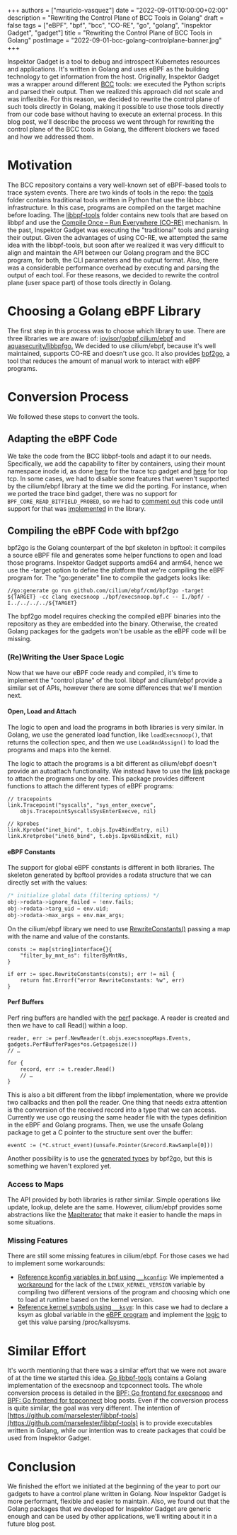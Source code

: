 +++
authors = ["mauricio-vasquez"]
date = "2022-09-01T10:00:00+02:00"
description = "Rewriting the Control Plane of BCC Tools in Golang"
draft = false
tags = ["eBPF", "bpf", "bcc", "CO-RE", "go", "golang", "Inspektor Gadget", "gadget"]
title = "Rewriting the Control Plane of BCC Tools in Golang"
postImage = "2022-09-01-bcc-golang-controlplane-banner.jpg"
+++


Inspektor Gadget is a tool to debug and introspect Kubernetes
resources and applications. It's written in Golang and uses eBPF as the
building technology to get information from the host. Originally,
Inspektor Gadget was a wrapper around different
[BCC](https://github.com/iovisor/bcc/) tools: we executed the Python
scripts and parsed their output. Then we realized this approach did not
scale and was inflexible. For this reason, we decided to rewrite the
control plane of such tools directly in Golang, making it possible to
use those tools directly from our code base without having to execute an
external process. In this blog post, we'll describe the process we went
through for rewriting the control plane of the BCC tools in Golang, the
different blockers we faced and how we addressed them.

# Motivation

The BCC repository contains a very well-known set of eBPF-based tools to
trace system events. There are two kinds of tools in the repo: the
[tools](https://github.com/iovisor/bcc/tree/master/tools) folder
contains traditional tools written in Python that use the libbcc
infrastructure. In this case, programs are compiled on the target
machine before loading. The
[libbpf-tools](https://github.com/iovisor/bcc/tree/master/libbpf-tools)
folder contains new tools that are based on libbpf and use the [Compile
Once – Run Everywhere
(CO-RE)](https://nakryiko.com/posts/bpf-portability-and-co-re/)
mechanism. In the past, Inspektor Gadget was executing the "traditional"
tools and parsing their output. Given the advantages of using CO-RE, we
attempted the same idea with the libbpf-tools, but soon after we
realized it was very difficult to align and maintain the API between our
Golang program and the BCC program, for both, the CLI parameters and the
output format. Also, there was a considerable performance overhead by
executing and parsing the output of each tool. For these reasons, we
decided to rewrite the control plane (user space part) of those tools
directly in Golang.

# Choosing a Golang eBPF Library

The first step in this process was to choose which library to use. There
are three libraries we are aware of:
[iovisor/gobpf,](https://github.com/iovisor/gobpf/)[cilium/ebpf](https://github.com/cilium/ebpf:)
and [aquasecurity/libbpfgo.](https://github.com/aquasecurity/libbpfgo)
We decided to use cilium/ebpf, because it's well maintained, supports
CO-RE and doesn't use gco. It also provides
[bpf2go](https://pkg.go.dev/github.com/cilium/ebpf/cmd/bpf2go), a tool
that reduces the amount of manual work to interact with eBPF programs.

# Conversion Process

We followed these steps to convert the tools.

## Adapting the eBPF Code

We take the code from the BCC libbpf-tools and adapt it to our needs.
Specifically, we add the capability to filter by containers, using their
mount namespace inode id, as done
[here](https://github.com/kinvolk/inspektor-gadget/commit/2fe54795311647b89d3e17a69f885f051706b392)
for the trace tcp gadget and
[here](https://github.com/kinvolk/inspektor-gadget/commit/5c1ee18715b60d5182e217e5d3ef61be8921f8dd)
for top tcp. In some cases, we had to disable some features that weren't
supported by the cilium/ebpf library at the time we did the porting. For
instance, when we ported the trace bind gadget, there was no support for
`BPF_CORE_READ_BITFIELD_PROBED`, so we had to [comment
out](https://github.com/kinvolk/inspektor-gadget/commit/e07760daa99bd3517315cfb56c23ae214dab8d66)
this code until support for that was
[implemented](https://github.com/cilium/ebpf/pull/573) in the library.

## Compiling the eBPF Code with bpf2go

bpf2go is the Golang counterpart of the bpf skeleton in bpftool: it
compiles a source eBPF file and generates some helper functions to open
and load those programs. Inspektor Gadget supports amd64 and arm64,
hence we use the -target option to define the platform that we're
compiling the eBPF program for. The "go:generate" line to compile the
gadgets looks like:

```golang
//go:generate go run github.com/cilium/ebpf/cmd/bpf2go -target ${TARGET} -cc clang execsnoop ./bpf/execsnoop.bpf.c -- I./bpf/ -I../../../../${TARGET}
```

The bpf2go model requires checking the compiled eBPF binaries into the
repository as they are embedded into the binary. Otherwise, the created
Golang packages for the gadgets won't be usable as the eBPF code will be
missing.

### (Re)Writing the User Space Logic

Now that we have our eBPF code ready and compiled, it's time to
implement the "control plane" of the tool. libbpf and cilium/ebpf
provide a similar set of APIs, however there are some differences that
we'll mention next.

#### Open, Load and Attach

The logic to open and load the programs in both libraries is very
similar. In Golang, we use the generated load function, like
`loadExecsnoop()`, that returns the collection spec, and then we use
`LoadAndAssign()` to load the programs and maps into the kernel.

The logic to attach the programs is a bit different as cilium/ebpf
doesn't provide an autoattach functionality. We instead have to use the
[link](https://pkg.go.dev/github.com/cilium/ebpf/link) package to attach
the programs one by one. This package provides different functions to
attach the different types of eBPF programs:

```golang
// tracepoints
link.Tracepoint("syscalls", "sys_enter_execve",
	objs.TracepointSyscallsSysEnterExecve, nil)

// kprobes
link.Kprobe("inet_bind", t.objs.Ipv4BindEntry, nil)
link.Kretprobe("inet6_bind", t.objs.Ipv6BindExit, nil)
```

#### eBPF Constants

The support for global eBPF constants is different in both libraries. The skeleton generated by bpftool provides a rodata structure that we can directly set with the values:

```c
/* initialize global data (filtering options) */
obj->rodata->ignore_failed = !env.fails;
obj->rodata->targ_uid = env.uid;
obj->rodata->max_args = env.max_args;
```

On the cilium/ebpf library we need to use
[RewriteConstants()](https://pkg.go.dev/github.com/cilium/ebpf#CollectionSpec.RewriteConstants)
passing a map with the name and value of the constants.

```golang
consts := map[string]interface{}{
	"filter_by_mnt_ns": filterByMntNs,
}

if err := spec.RewriteConstants(consts); err != nil {
	return fmt.Errorf("error RewriteConstants: %w", err)
}
```

#### Perf Buffers

Perf ring buffers are handled with the
[perf](https://pkg.go.dev/github.com/cilium/ebpf/perf) package. A reader
is created and then we have to call Read() within a loop.

```golang
reader, err := perf.NewReader(t.objs.execsnoopMaps.Events, gadgets.PerfBufferPages*os.Getpagesize())
// …

for {
	record, err := t.reader.Read()
	// …
}
```

This is also a bit different from the libbpf implementation, where we
provide two callbacks and then poll the reader. One thing that needs
extra attention is the conversion of the received record into a type
that we can access. Currently we use cgo reusing the same header file
with the types definition in the eBPF and Golang programs. Then, we use
the unsafe Golang package to get a C pointer to the structure sent over
the buffer:

```golang
eventC := (*C.struct_event)(unsafe.Pointer(&record.RawSample[0]))
```

Another possibility is to use the [generated
types](https://github.com/cilium/ebpf/tree/master/cmd/bpf2go#generated-types)
by bpf2go, but this is something we haven't explored yet.

### Access to Maps

The API provided by both libraries is rather similar. Simple operations
like update, lookup, delete are the same. However, cilium/ebpf provides
some abstractions like the
[MapIterator](https://pkg.go.dev/github.com/cilium/ebpf#MapIterator)
that make it easier to handle the maps in some situations.

### Missing Features

There are still some missing features in cilium/ebpf. For those cases we
had to implement some workarounds:

- [Reference kconfig variables in bpf using
  `__kconfig`](https://github.com/cilium/ebpf/issues/698): We implemented
  a
  [workaround](https://github.com/kinvolk/inspektor-gadget/blob/v0.7.1/pkg/gadgets/profile/block-io/tracer/bpf/biolatency.bpf.c#L82-L86)
  for the lack of the `LINUX_KERNEL_VERSION` variable by compiling two
  different versions of the program and choosing which one to load at
  runtime based on the kernel version.
- [Reference kernel symbols using
  `__ksym`](https://github.com/cilium/ebpf/issues/761): In this case we
  had to declare a ksym as global variable in the [eBPF
  program](https://github.com/kinvolk/inspektor-gadget/blob/v0.7.1/pkg/gadgets/top/ebpf/piditer/bpf/pid_iter.bpf.c#L9)
  and implement the
  [logic](https://github.com/kinvolk/inspektor-gadget/blob/v0.7.1/pkg/gadgets/top/ebpf/piditer/iter.go#L59-L99)
  to get this value parsing /proc/kallsysms.

# Similar Effort

It's worth mentioning that there was a similar effort that we were not
aware of at the time we started this idea. [Go
libbpf-tools](https://github.com/marselester/libbpf-tools) contains a
Golang implementation of the execsnoop and tcpconnect tools. The whole
conversion process is detailed in the [BPF: Go frontend for
execsnoop](https://marselester.com/bpf-go-frontend-for-execsnoop.html)
and [BPF: Go frontend for
tcpconnect](https://marselester.com/bpf-go-frontend-for-tcpconnect.html)
blog posts. Even if the conversion process is quite similar, the goal
was very different. The intention of
[https://github.com/marselester/libbpf-tools](https://github.com/marselester/libbpf-tools)
is to provide executables written in Golang, while our intention was to
create packages that could be used from Inspektor Gadget.

# Conclusion

We finished the effort we initiated at the beginning of the year to port
our gadgets to have a control plane written in Golang. Now Inspektor
Gadget is more performant, flexible and easier to maintain. Also, we
found out that the Golang packages that we developed for Inspektor
Gadget are generic enough and can be used by other applications, we'll
writing about it in a future blog post.